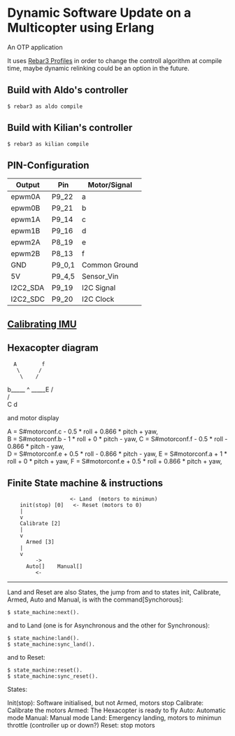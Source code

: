 Dynamic Software Update on a Multicopter using Erlang
=====

An OTP application

It uses [Rebar3 Profiles](https://www.rebar3.org/v3/docs/profiles) in
order to change the controll algorithm at compile time, maybe dynamic
relinking could be an option in the future.

Build with Aldo's controller
-----

    $ rebar3 as aldo compile

Build with Kilian's controller
-----

	$ rebar3 as kilian compile


## PIN-Configuration

Output		| Pin		| Motor/Signal
-----		|-----		|-----
epwm0A		| P9_22 	| a
epwm0B		| P9_21		| b
epwm1A		| P9_14		| c
epwm1B		| P9_16		| d
epwm2A		| P8_19		| e
epwm2B		| P8_13		| f
GND			| P9_0,1	| Common Ground
5V			| P9_4,5	| Sensor_Vin
I2C2_SDA	| P9_19		| I2C Signal
I2C2_SDC	| P9_20		| I2C Clock


[Calibrating IMU](https://www.youtube.com/watch?v=uH7iQrH3GpA)
-----

Hexacopter diagram
-----

      A        f
       \      /
        \    /
  b_____  ^  _____E
        /    \
       /      \
      C        d



and motor display

A = S#motorconf.c - 0.5 * roll + 0.866 * pitch + yaw,	
B = S#motorconf.b - 1 * roll + 0 * pitch - yaw,	
C = S#motorconf.f - 0.5 * roll - 0.866 * pitch - yaw,	
D = S#motorconf.e + 0.5 * roll - 0.866 * pitch - yaw,
E = S#motorconf.a + 1 * roll + 0 * pitch + yaw,
F = S#motorconf.e + 0.5 * roll + 0.866 * pitch + yaw,



Finite State machine & instructions
-----



			    	    <- Land  (motors to minimun)
	    init(stop) [0]   <- Reset (motors to 0)
		|
		v
	    Calibrate [2]
		|
		v
	      Armed [3]
		|
		v
		     ->
	      Auto[]    Manual[]
		     <-

________________________

Land and Reset are also States, the jump from and to states init, Calibrate, Armed, Auto and Manual, is with the command[Synchorous]:

	$ state_machine:next().

and to Land (one is for Asynchronous and the other for Synchronous):

	$ state_machine:land().
	$ state_machine:sync_land().

and to Reset:

	$ state_machine:reset().
	$ state_machine:sync_reset().


States:

Init(stop): Software initialised, but not Armed, motors stop 
Calibrate: Calibrate the motors
Armed: The Hexacopter is ready to fly
Auto: Automatic mode
Manual: Manual mode
Land: Emergency landing, motors to minimun throttle (controller up or down?)
Reset: stop motors
